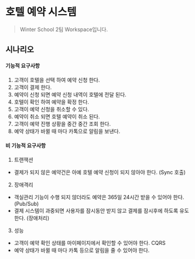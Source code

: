 # 호텔 예약 시스템

> Winter School 2팀 Workspace입니다.


## 시나리오

#### 기능적 요구사항

1. 고객이 호텔을 선택 하여 예약 신청 한다.
2. 고객이 결제 한다.
3. 예약이 신청 되면 예약 신청 내역이 호텔에 전달 된다.
4. 호텔이 확인 하여 예약을 확정 한다.
5. 고객이 예약 신청을 취소할 수 있다.
6. 예약이 취소 되면 호텔 예약이 취소 된다.
7. 고객이 예약 진행 상황을 중간 중간 조회 한다.
8. 예약 상태가 바뀔 때 마다 카톡으로 알림을 보낸다. 

#### 비 기능적 요구사항

1. 트랜잭션
- 결제가 되지 않은 예약건은 아예 호텔 예약 신청이 되지 않아야 한다. (Sync 호출)

2. 장애격리
- 객실관리 기능이 수행 되지 않더라도 예약은 365일 24시간 받을 수 있어야 한다. (Pub/Sub)
- 결제 시스템이 과중되면 사용자를 잠시동안 받지 않고 결제를 잠시후에 하도록 유도 한다.
  (장애처리)

3. 성능
- 고객이 예약 확인 상태를 마이페이지에서 확인할 수 있어야 한다. CQRS
- 예약 상태가 바뀔 때 마다 카톡 등으로 알림을 줄 수 있어야 한다.

